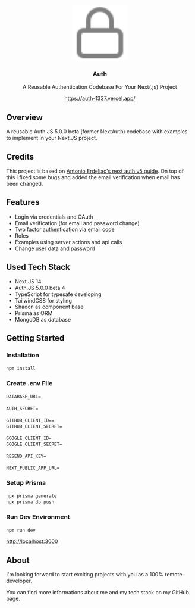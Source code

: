 <!-- @format -->

<p align="center"><img width="150" alt="image" src="./public/logo.svg"></p>

<h3 align="center">Auth</h3>
<p align="center">A Reusable Authentication Codebase For Your Next(.js) Project</p>
<p align="center"><a href="https://auth-1337.vercel.app/">https://auth-1337.vercel.app/</a></p>

## Overview

A reusable Auth.JS 5.0.0 beta (former NextAuth) codebase with examples to implement in your Next.JS project.

## Credits
This project is based on [Antonio Erdeljac's next auth v5 guide](https://github.com/AntonioErdeljac/next-auth-v5-advanced-guide). On top of this i fixed some bugs and added the email verification when email has been changed.

## Features

- Login via credentials and OAuth
- Email verification (for email and password change)
- Two factor authentication via email code
- Roles
- Examples using server actions and api calls
- Change user data and password

## Used Tech Stack

- Next.JS 14
- Auth.JS 5.0.0 beta 4
- TypeScript for typesafe developing
- TailwindCSS for styling
- Shadcn as component base
- Prisma as ORM
- MongoDB as database

## Getting Started

### Installation

`npm install`

### Create .env File

```
DATABASE_URL=

AUTH_SECRET=

GITHUB_CLIENT_ID==
GITHUB_CLIENT_SECRET=

GOOGLE_CLIENT_ID=
GOOGLE_CLIENT_SECRET=

RESEND_API_KEY=

NEXT_PUBLIC_APP_URL=
```

### Setup Prisma

```
npx prisma generate
npx prisma db push
```

### Run Dev Environment

`npm run dev`

<a href="http://localhost:3000">http://localhost:3000</a>

## About

I'm looking forward to start exciting projects with you as a 100% remote developer.

You can find more informations about me and my tech stack on my GitHub page.
